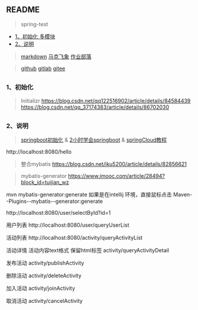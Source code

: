 ## README
> spring-test

*   [1、初始化 多模块](#initializr)
*   [2、说明](#introducer)

> [markdown]( https://jbt.github.io/markdown-editor/ )    [马克飞象]( https://maxiang.io )   [作业部落]( https://www.zybuluo.com/mdeditor )    

> [github]( https://github.com/scott180 )  [gitlab]( https://git.lug.ustc.edu.cn/ja )     [gitee]( https://gitee.com )


 <h2 id="initializr"></h2>

### 1、初始化

>Initializr
https://blog.csdn.net/qq122516902/article/details/84584439
https://blog.csdn.net/qq_37174383/article/details/86702030

<h2 id="introducer"></h2>

### 2、说明
>[springboot初始化]( https://start.spring.io/ ) &  [2小时学会springboot]( https://blog.csdn.net/forezp/article/details/61472783 )  &  [springCloud教程]( https://blog.csdn.net/forezp/article/details/70148833 )

http://localhost:8080/hello

>整合mybatis
https://blog.csdn.net/iku5200/article/details/82856621

>mybatis-generator
https://www.imooc.com/article/28494?block_id=tuijian_wz

mvn mybatis-generator:generate
如果是在intellij 环境，直接鼠标点击 Maven--Plugins--mybatis--generator:generate

http://localhost:8080/user/selectById?id=1

用户列表
http://localhost:8080/user/queryUserList

活动列表
http://localhost:8080/activity/queryActivityList

活动详情
活动内容text格式 保留html标签
activity/queryActivityDetail

发布活动
activity/publishActivity

删除活动
activity/deleteActivity

加入活动
activity/joinActivity

取消活动
activity/cancelActivity


